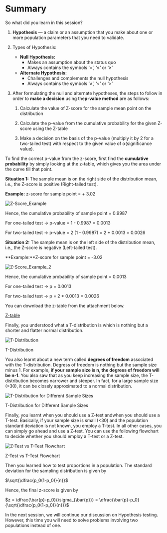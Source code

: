 # Summary

So what did you learn in this session?

1. **Hypothesis** — a claim or an assumption that you make about one or more population parameters that you need to validate.
2. Types of Hypothesis:
    - **Null Hypothesis:**
        - Makes an assumption about the status quo
        - Always contains the symbols ‘=’, ‘≤’ or ‘≥’
    - **Alternate Hypothesis:**
        - Challenges and complements the null hypothesis
        - Always contains the symbols ‘≠’, ‘<’ or ‘>’
3. After formulating the null and alternate hypotheses, the steps to follow in order to **make a decision** using the**p-value method** are as follows:

    1. Calculate the value of Z-score for the sample mean point on the distribution

    2. Calculate the p-value from the cumulative probability for the given Z-score using the Z-table
    3. Make a decision on the basis of the p-value (multiply it by 2 for a two-tailed test) with respect to the given value of α(significance value).

To find the correct p-value from the z-score, first find the **cumulative probability** by simply looking at the z-table, which gives you the area under the curve till that point.

**Situation 1:** The sample mean is on the right side of the distribution mean, i.e., the Z-score is positive (Right-tailed test).

**Example:** z-score for sample point = + 3.02

![Z-Score_Example](https://i.ibb.co/bJMksLW/Z-Score-Example.png)

Hence, the cumulative probability of sample point = 0.9987

For one-tailed test → p-value = 1 - 0.9987 = 0.0013

For two-tailed test → p-value = 2 (1 - 0.9987) = 2 * 0.0013 = 0.0026

**Situation 2:** The sample mean is on the left side of the distribution mean, i.e., the Z-score is negative (Left-tailed test).

**Example:**Z-score for sample point = -3.02

![Z-Score_Example_2](https://i.ibb.co/5GF7rf3/Z-Score-Example-2.png)

Hence, the cumulative probability of sample point = 0.0013

For one-tailed test → p = 0.0013

For two-tailed test → p = 2 * 0.0013 = 0.0026

You can download the z-table from the attachment below.

[Z-table](Z-Table.pdf)

Finally, you understood what a T-distribution is which is nothing but a shorter and flatter normal distribution.

![T-Distribution](https://i.ibb.co/YhZMSLW/T-Distribution.png)

T-Distribution

You also learnt about a new term called **degrees of freedom** associated with the T-distribution. Degress of freedom is nothing but the sample size minus 1. For example, **if your sample size is n, the degress of freedom will be n-1**. You also saw that as you keep increasing the sample size, the T-distribution becomes narrower and steeper. In fact, for a large sample size (>30), it can be closely approximated to a normal distribution.

![T-Distribution for Different Sample Sizes](https://i.ibb.co/q7Mnnt5/T-Distribution-Different-Sample-Sizes.png)

T-Distribution for Different Sample Sizes

Finally, you learnt when you should use a Z-test andwhen you should use a T-test. Basically, if your sample size is small (<30) and the population standard deviation is not known, you employ a T-test. In all other cases, you can simply go ahead and use a Z-test. You can use the following flowchart to decide whether you should employ a T-test or a Z-test.

![Z-Test vs T-Test Flowchart](https://i.ibb.co/s1Bp7J7/Z-Test-vs-T-Test.png)

Z-Test vs T-Test Flowchart

Then you learned how to test proportions in a population. The standard deviation for the sampling distribution is given by

$\sqrt{\dfrac{p_0(1-p_0)}{n}}$

Hence, the final z-score is given by

$z = \dfrac{\bar{p}-p_0}{\sigma_{\bar{p}}} = \dfrac{\bar{p}-p_0}{\sqrt{\dfrac{p_0(1-p_0)}{n}}}$

In the next session, we will continue our discussion on Hypothesis testing. However, this time you will need to solve problems involving two populations instead of one.
